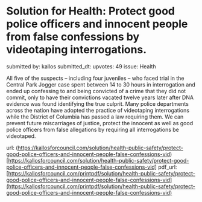 # Solution for Health: Protect good police officers and innocent people from false confessions by videotaping interrogations. #

submitted by: kallos
submitted_dt: 
upvotes: 49
issue: Health

All five of the suspects – including four juveniles – who faced trial in the Central Park Jogger case spent between 14 to 30 hours in interrogation and ended up confessing to and being convicted of a crime that they did not commit, only to have their convictions vacated twelve years later after DNA evidence was found identifying the true culprit. Many police departments across the nation have adopted the practice of videotaping interrogations while the District of Columbia has passed a law requiring them. We can prevent future miscarriages of justice, protect the innocent as well as good police officers from false allegations by requiring all interrogations be videotaped.

url: (https://kallosforcouncil.com/solution/health-public-safety/protect-good-police-officers-and-innocent-people-false-confessions-vid)[https://kallosforcouncil.com/solution/health-public-safety/protect-good-police-officers-and-innocent-people-false-confessions-vid]
pdf_url: [https://kallosforcouncil.com/printpdf/solution/health-public-safety/protect-good-police-officers-and-innocent-people-false-confessions-vid](https://kallosforcouncil.com/printpdf/solution/health-public-safety/protect-good-police-officers-and-innocent-people-false-confessions-vid)